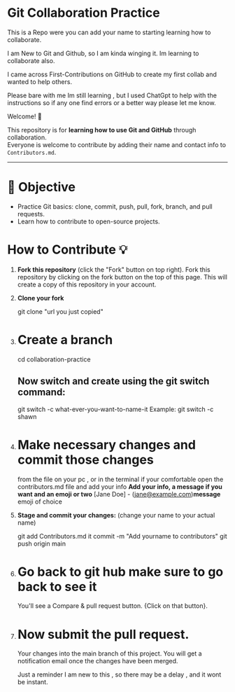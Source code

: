 # Git Collaboration Practice
This is a Repo were you can add your name to starting learning how to collaborate.

I am New to Git and Github, so I am kinda winging it. Im learning to collaborate also.

I came across First-Contributions on GitHub to create my first collab and wanted to help others.

Please bare with me Im still learning , but I used ChatGpt to help with the instructions so if any one find errors or a better way please let me know.



Welcome! 🎉

This repository is for **learning how to use Git and GitHub** through collaboration.  
Everyone is welcome to contribute by adding their name and contact info to `Contributors.md`.

---

# 📌 Objective
- Practice Git basics: clone, commit, push, pull, fork, branch, and pull requests.
- Learn how to contribute to open-source projects.


# How to Contribute 💡

1. **Fork this repository** (click the "Fork" button on top right).
    Fork this repository by clicking on the fork button on the top of this page. This will create a copy of this repository in your account.
2. **Clone your fork**
  
    git clone "url you just copied"

3. # Create a branch
    cd collaboration-practice
    ## Now switch and create using the git switch command:
     git switch -c what-ever-you-want-to-name-it
     Example:
     git switch -c shawn
4. # Make necessary changes and commit those changes
    from the file on your pc , or in the terminal if your comfortable
    open the contributors.md file and add your info
**Add your info, a message if you want and an emoji or two**
    [Jane Doe] - (jane@example.com)**message** emoji of choice 

5. **Stage and commit your changes:**
    (change your name to your actual name)

    git add Contributors.md
    it commit -m "Add yourname to contributors"
    git push origin main

6. # Go back to git hub **make sure to go back to see it**
    You'll see a Compare & pull request button.
     {Click on that button}.

7. # Now submit the pull request.
     Your changes into the main branch of this project. You will get a notification email once the changes have been merged.

    Just a reminder I am new to this , so there may be a delay , 
    and it wont be instant. 